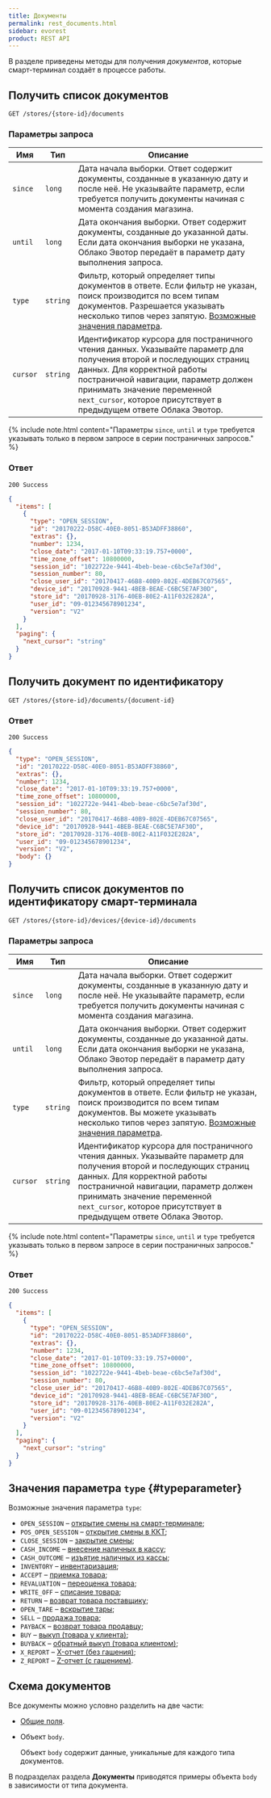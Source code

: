 ```yaml
---
title: Документы
permalink: rest_documents.html
sidebar: evorest
product: REST API
---
```


В разделе приведены методы для получения *документов*, которые смарт-терминал создаёт в процессе работы.

## Получить список документов

    GET /stores/{store-id}/documents

### Параметры запроса

Имя  | Тип  | Описание
-----|------|--------------
`since`  | `long` | Дата начала выборки. Ответ содержит документы, созданные в указанную дату и после неё. Не указывайте параметр, если требуется получить документы начиная с момента создания магазина.
`until`  | `long` | Дата окончания выборки. Ответ содержит документы, созданные до указанной даты. Если дата окончания выборки не указана, Облако Эвотор передаёт в параметр дату выполнения запроса.
`type`  | `string` | Фильтр, который определяет типы документов в ответе. Если фильтр не указан, поиск производится по всем типам документов. Разрешается указывать несколько типов через запятую. [Возможные значения параметра](./rest_documents.html#typeparameter).
`cursor`| `string` | Идентификатор курсора для постраничного чтения данных. Указывайте параметр для получения второй и последующих страниц данных. Для корректной работы постраничной навигации, параметр должен принимать значение переменной `next_cursor`, которое присутствует в предыдущем ответе Облака Эвотор.

{% include note.html content="Параметры `since`, `until` и `type` требуется указывать только в первом запросе в серии постраничных запросов." %}

### Ответ

```
200 Success
```

```json
{
  "items": [
    {
      "type": "OPEN_SESSION",
      "id": "20170222-D58C-40E0-8051-B53ADFF38860",
      "extras": {},
      "number": 1234,
      "close_date": "2017-01-10T09:33:19.757+0000",
      "time_zone_offset": 10800000,
      "session_id": "1022722e-9441-4beb-beae-c6bc5e7af30d",
      "session_number": 80,
      "close_user_id": "20170417-46B8-40B9-802E-4DEB67C07565",
      "device_id": "20170928-9441-4BEB-BEAE-C6BC5E7AF30D",
      "store_id": "20170928-3176-40EB-80E2-A11F032E282A",
      "user_id": "09-012345678901234",
      "version": "V2"
    }
  ],
  "paging": {
    "next_cursor": "string"
  }
}
```

## Получить документ по идентификатору

    GET /stores/{store-id}/documents/{document-id}

### Ответ

```
200 Success
```

```json
{
  "type": "OPEN_SESSION",
  "id": "20170222-D58C-40E0-8051-B53ADFF38860",
  "extras": {},
  "number": 1234,
  "close_date": "2017-01-10T09:33:19.757+0000",
  "time_zone_offset": 10800000,
  "session_id": "1022722e-9441-4beb-beae-c6bc5e7af30d",
  "session_number": 80,
  "close_user_id": "20170417-46B8-40B9-802E-4DEB67C07565",
  "device_id": "20170928-9441-4BEB-BEAE-C6BC5E7AF30D",
  "store_id": "20170928-3176-40EB-80E2-A11F032E282A",
  "user_id": "09-012345678901234",
  "version": "V2",
  "body": {}
}
```

## Получить список документов по идентификатору смарт-терминала

    GET /stores/{store-id}/devices/{device-id}/documents

### Параметры запроса

Имя  | Тип  | Описание
-----|------|--------------
`since`  | `long` | Дата начала выборки. Ответ содержит документы, созданные в указанную дату и после неё. Не указывайте параметр, если требуется получить документы начиная с момента создания магазина.
`until`  | `long` | Дата окончания выборки. Ответ содержит документы, созданные до указанной даты. Если дата окончания выборки не указана, Облако Эвотор передаёт в параметр дату выполнения запроса.
`type`  | `string` | Фильтр, который определяет типы документов в ответе. Если фильтр не указан, поиск производится по всем типам документов. Вы можете указывать несколько типов через запятую. [Возможные значения параметра](./rest_documents.html#typeparameter).
`cursor`| `string` | Идентификатор курсора для постраничного чтения данных. Указывайте параметр для получения второй и последующих страниц данных. Для корректной работы постраничной навигации, параметр должен принимать значение переменной `next_cursor`, которое присутствует в предыдущем ответе Облака Эвотор.

{% include note.html content="Параметры `since`, `until` и `type` требуется указывать только в первом запросе в серии постраничных запросов." %}

### Ответ

```
200 Success
```

```json
{
  "items": [
    {
      "type": "OPEN_SESSION",
      "id": "20170222-D58C-40E0-8051-B53ADFF38860",
      "extras": {},
      "number": 1234,
      "close_date": "2017-01-10T09:33:19.757+0000",
      "time_zone_offset": 10800000,
      "session_id": "1022722e-9441-4beb-beae-c6bc5e7af30d",
      "session_number": 80,
      "close_user_id": "20170417-46B8-40B9-802E-4DEB67C07565",
      "device_id": "20170928-9441-4BEB-BEAE-C6BC5E7AF30D",
      "store_id": "20170928-3176-40EB-80E2-A11F032E282A",
      "user_id": "09-012345678901234",
      "version": "V2"
    }
  ],
  "paging": {
    "next_cursor": "string"
  }
}
```

## Значения параметра `type` {#typeparameter}

Возможные значения параметра `type`:

* `OPEN_SESSION` – [открытие смены на смарт-терминале](./rest_open_session.html.html);
* `POS_OPEN_SESSION` – [открытие смены в ККТ](./rest_pos_open_session.html);
* `CLOSE_SESSION` – [закрытие смены](./rest_close_session.html);
* `CASH_INCOME` – [внесение наличных в кассу](./rest_cash_income.html);
* `CASH_OUTCOME` – [изъятие наличных из кассы](./rest_cash_outcome.html);
* `INVENTORY` – [инвентаризация](./rest_inventory.html);
* `ACCEPT` – [приемка товара](./rest_accept.html);
* `REVALUATION` – [переоценка товара](./rest_revaluation.html);
* `WRITE_OFF` – [списание товара](./rest_write_off.html);
* `RETURN` – [возврат товара поставщику](./rest_return.html);
* `OPEN_TARE` – [вскрытие тары](./rest_open_tare.html);
* `SELL` – [продажа товара](./rest_sell.html);
* `PAYBACK` – [возврат товара продавцу](./rest_payback.html);
* `BUY` – [выкуп (товара у клиента)](./rest_buy.html);
* `BUYBACK` – [обратный выкуп (товара клиентом)](./rest_buyback.html);
* `X_REPORT` – [X-отчет (без гашения)](./rest_x_report.html);
* `Z_REPORT` – [Z-отчет (с гашением)](./rest_z_report.html).

## Схема документов

Все документы можно условно разделить на две части:

* [Общие поля](./rest_common_fields.html).
* Объект `body`.

  Объект `body` содержит данные, уникальные для каждого типа документов.


В подразделах раздела **Документы** приводятся примеры объекта `body` в зависимости от типа документа.
